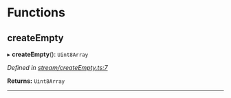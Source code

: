 

# Functions

<a id="createempty"></a>

##  createEmpty

▸ **createEmpty**(): `Uint8Array`

*Defined in [stream/createEmpty.ts:7](https://github.com/polkadot-js/common/blob/c0d646b/packages/trie-codec/src/stream/createEmpty.ts#L7)*

**Returns:** `Uint8Array`

___

